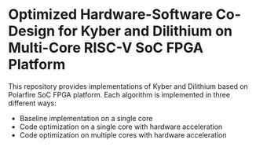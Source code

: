 # Optimized Hardware-Software Co-Design for Kyber and Dilithium on Multi-Core RISC-V SoC FPGA Platform

This repository provides implementations of Kyber and Dilithium based on Polarfire SoC FPGA platform. Each algorithm is implemented in three different ways:

- Baseline implementation on a single core
- Code optimization on a single core with hardware acceleration
- Code optimization on multiple cores with hardware acceleration
